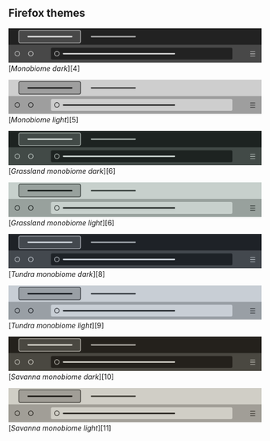 ## Firefox themes
![Monobiome dark](images/firefox/monobiome-dark.png)
[_Monobiome dark_][4]

![Monobiome light](images/firefox/monobiome-light.png)
[_Monobiome light_][5]

![Grassland monobiome dark](images/firefox/grassland-monobiome-dark.png)
[_Grassland monobiome dark_][6]

![Grassland monobiome light](images/firefox/grassland-monobiome-light.png)
[_Grassland monobiome light_][6]

![Tundra monobiome dark](images/firefox/tundra-monobiome-dark.png)
[_Tundra monobiome dark_][8]

![Tundra monobiome light](images/firefox/tundra-monobiome-light.png)
[_Tundra monobiome light_][9]

![Savanna monobiome dark](images/firefox/savanna-monobiome-dark.png)
[_Savanna monobiome dark_][10]

![Savanna monobiome light](images/firefox/savanna-monobiome-light.png)
[_Savanna monobiome light_][11]
